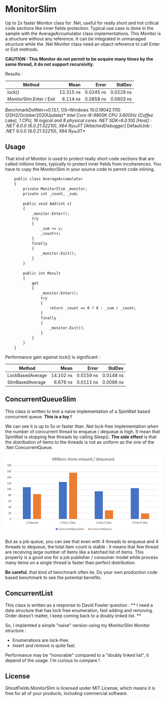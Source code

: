 # MonitorSlim
Up to 2x faster Monitor class for .Net, useful for really short and hot critical code sections like inner fields protection. Typical use case is done in the sample with the AverageAccumulator class implementations. This Monitor is a structure without any reference. It can be integrated in unmanaged structure while the .Net Monitor class need an object reference to call Enter or Exit methods.

**CAUTION : This Monitor do not permit to be acquire many times by the same thread, it do not support recursivity.**

Results :

|       Method |      Mean |     Error |    StdDev |
|------------- |----------:|----------:|----------:|
| lock() | 13.315 ns | 0.0245 ns | 0.0229 ns |
| MonitorSlim.Enter / Exit |  6.114 ns | 0.0858 ns | 0.0803 ns |

*B*enchmarkDotNet=v0.13.1, OS=Windows 10.0.19042.1110 (20H2/October2020Update)*
*Intel Core i9-9900K CPU 3.60GHz (Coffee Lake), 1 CPU, 16 logical and 8 physical cores*
*.NET SDK=6.0.100*
  *[Host]     : .NET 6.0.0 (6.0.21.52210), X64 RyuJIT  [AttachedDebugger]*
  DefaultJob : .NET 6.0.0 (6.0.21.52210), X64 RyuJIT*

## Usage

That kind of Monitor is used to protect really short code sections that are called millions times, typically to protect inner fields from incoherences. You have to copy the MonitorSlim in your source code to permit code inlining.

```
    public class AverageAccumulator
    {
        private MonitorSlim _monitor;
        private int _count, _sum;

        public void Add(int v)
        {
            _monitor.Enter();
            try
            {
                _sum += v;
                _count++;
            }
            finally
            {
                _monitor.Exit();
            }
        }

        public int Result
        {
            get
            {
                _monitor.Enter();
                try
                {
                    return _count == 0 ? 0 : _sum / _count;
                }
                finally
                {
                    _monitor.Exit();
                }
            }
        }
    }
```

Performance gain against lock() is significant :

| Method           |      Mean |     Error |    StdDev |
| ---------------- | --------: | --------: | --------: |
| LockBasedAverage | 14.102 ns | 0.0159 ns | 0.0148 ns |
| SlimBasedAverage |  6.676 ns | 0.0111 ns | 0.0086 ns |

## ConcurrentQueueSlim

This class is written to test a naive implementation of a SpinWait based concurrent queue. **This is a toy !**

We can see it is up to 5x or faster than .Net lock-free implementation when the number of concurrent thread to enqueue / dequeue is high. It mean that SpinWait is stopping few threads by calling Sleep(). **The side effect** is that the distribution of items to the threads is not as uniform as the one of the .Net ConcurrentQueue.

![](https://raw.githubusercontent.com/Gabriel-RABHI/GhostFields.MonitorSlim/master/Pictures/queue-results.jpg)

But as a job queue, you can see that even with 4 threads to enqueue and 4 threads to dequeue, the total item count is stable : it means that few thread are receiving large number of items like a batched list of items. This property is a good one for a job publisher / consumer model while process many items on a single thread is faster than perfect distribution.

**Be careful**, that kind of benchmark often lie. Do your own production code based benchmark to see the potential benefits.

## ConcurrentList

This class is written as a response to David Fowler question : ** I need a data structure that has lock free enumeration, fast adding and removing. Order doesn’t matter, I keep coming back to a doubly linked list. **

So, I implemted a simple "naive" version using my MonitorSlim Monitor structure :
- Enumerations are lock-free.
- Insert and remove is quite fast.

Performance may be "honorable" compared to a "doubly linked list", it depend of the usage. I'm curious to compare !

## License
GhostFields.MonitorSlim is licensed under MIT License, which means it is free for all of your products, including commercial software.

